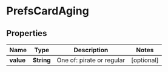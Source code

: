 # PrefsCardAging

## Properties
Name | Type | Description | Notes
------------ | ------------- | ------------- | -------------
**value** | **String** | One of: pirate or regular |  [optional]
